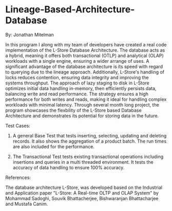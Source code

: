 # Lineage-Based-Architecture-Database

By: Jonathan Mitelman

In this program I along with my team of developers have created a real code implementation of the L-Store Database Architecture. The database acts as a hybrid, meaning it offers both transactional (OTLP) and analytical (OLAP) workloads with a single engine, ensuring a wider arrange of uses. A significant advantage of the database architecture is its speed with regard to querying due to the lineage approach. Additionally, L-Store's handling of locks reduces contention, ensuring data integrity and improving the systems throughput. The approach of lazy staging to disk in L-Store optimizes initial data handling in-memory, then efficiently persists data, balancing write and read performance. The strategy ensures a high performance for both writes and reads, making it ideal for handling complex workloads with minimal latency. Through several month long project, the program showcases the flexbility of the L-Store based Database Architecture and demonstrates its potential for storing data in the future. 



Test Cases:

1) A general Base Test that tests inserting, selecting, updating and deleting records. It also shows the aggregation of a product batch. The run times are also included for the performance.

2) The Transactional Test tests existing transactional operations including insertions and queries in a multi threaded environment. It tests the accuracy of data handling to ensure 100% accuracy.



References:

The database architecture L-Store, was developed based on the Industrial and Application paper "L-Store: A Real-time OLTP and OLAP System" by Mohammad Sadoghi, Souvik Bhattacherjee, Bishwaranjan Bhattacharjee and Mustafa Canim.









